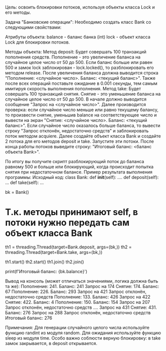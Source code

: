 Цель: освоить блокировки потоков, используя объекты класса Lock и его методы.

Задача "Банковские операции":
Необходимо создать класс Bank со следующими свойствами:

Атрибуты объекта:
balance - баланс банка (int)
lock - объект класса Lock для блокировки потоков.

Методы объекта:
Метод deposit:
Будет совершать 100 транзакций пополнения средств.
Пополнение - это увеличение баланса на случайное целое число от 50 до 500.
Если баланс больше или равен 500 и замок lock заблокирован - lock.locked(), то разблокировать его методом release.
После увеличения баланса должна выводится строка "Пополнение: <случайное число>. Баланс: <текущий баланс>".
Также после всех операций поставьте ожидание в 0.001 секунды, тем самым имитируя скорость выполнения пополнения.
Метод take:
Будет совершать 100 транзакций снятия.
Снятие - это уменьшение баланса на случайное целое число от 50 до 500.
В начале должно выводится сообщение "Запрос на <случайное число>".
Далее производится проверка: если случайное число меньше или равно текущему балансу, то произвести снятие, уменьшив balance на соответствующее число и вывести на экран "Снятие: <случайное число>. Баланс: <текущий баланс>".
Если случайное число оказалось больше баланса, то вывести строку "Запрос отклонён, недостаточно средств" и заблокировать поток методом acquiere.
Далее создайте объект класса Bank и создайте 2 потока для его методов deposit и take. Запустите эти потоки.
После конца работы потоков выведите строку: "Итоговый баланс: <баланс объекта Bank>".

По итогу вы получите скрипт разблокирующий поток до баланса равному 500 и больше или блокирующий, когда происходит попытка снятия при недостаточном балансе.
Пример результата выполнения программы:
Исходный код:
class Bank:
def __init__(self):
....
def deposit(self):
...
def take(self):
...

bk = Bank()

# Т.к. методы принимают self, в потоки нужно передать сам объект класса Bank
th1 = threading.Thread(target=Bank.deposit, args=(bk,))
th2 = threading.Thread(target=Bank.take, args=(bk,))

th1.start()
th2.start()
th1.join()
th2.join()

print(f'Итоговый баланс: {bk.balance}')

Вывод на консоль (может отличаться значениями, логика должна быть та же):
Пополнение: 241. Баланс: 241
Запрос на 174
Снятие: 174. Баланс: 67
Пополнение: 226. Баланс: 293
Запрос на 421
Запрос отклонён, недостаточно средств
Пополнение: 133. Баланс: 426
Запрос на 422
Снятие: 422. Баланс: 4
Пополнение: 150. Баланс: 154
Запрос на 207
Запрос отклонён, недостаточно средств
....
Запрос на 431
Снятие: 431. Баланс: 276
Запрос на 288
Запрос отклонён, недостаточно средств
Итоговый баланс: 276

Примечания:
Для генерации случайного целого числа используйте функцию randint из модуля random.
Для ожидания используйте функцию sleep из модуля time.
Особо важно соблюсти верную блокировку: в take замок закрывается, в deposit открывается.
